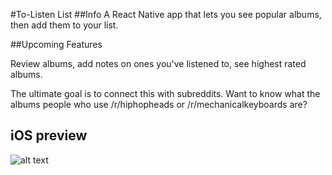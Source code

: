 #To-Listen List
##Info
A React Native app that lets you see popular albums, then add them to your list.

##Upcoming Features

Review albums, add notes on ones you've listened to, see highest rated albums.

The ultimate goal is to connect this with subreddits. Want to know what the albums people who use /r/hiphopheads or /r/mechanicalkeyboards are?
## iOS preview
![alt text](https://i.imgur.com/5f98qsJ.png)
